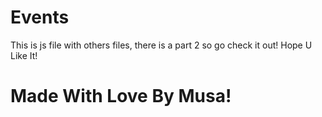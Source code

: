 # Events
This is js file with others files, there is a part 2 so go check it out! Hope U Like It!

# Made With Love By Musa!